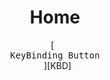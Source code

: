 <div align="center">
  <h1>Home</h1>
</div>

<div align="center">
  [<kbd> <br> KeyBinding Button <br> </kbd>][KBD]
</div>



[KBD]: Types/KBD.md

